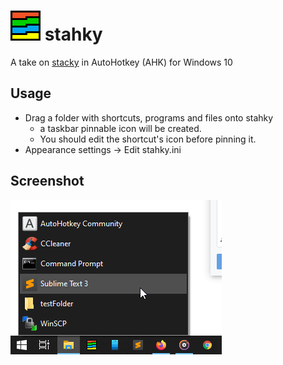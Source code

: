 # ![*](res/app48.png) stahky
A take on [stacky](https://github.com/pawelt/stacky) in AutoHotkey (AHK) for Windows 10

## Usage
- Drag a folder with shortcuts, programs and files onto stahky
  - a taskbar pinnable icon will be created.
  - You should edit the shortcut's icon before pinning it.
- Appearance settings -> Edit stahky.ini

## Screenshot
![screenshot1](res/screenshots/s1.png)
